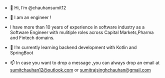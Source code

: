 - 👋 Hi, I’m @chauhansumit12
- 👀 I am an engineer !

- I have more than 10 years of experience in software industry as a Software Engineer with mulitiple roles across Capital Markets,Pharma and Fintech domains.
- 🌱 I’m currently learning backend development with Kotlin and SpringBoot
- 📫 In case you want to drop a message ,you can always drop an email at sumitchauhan12@outlook.com or sumitrajsinghchauhan@gmail.com

<!---
chauhansumit12/chauhansumit12 is a ✨ special ✨ repository because its `README.md` (this file) appears on your GitHub profile.
You can click the Preview link to take a look at your changes.
--->
